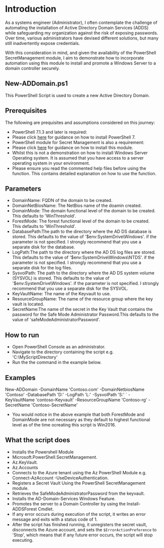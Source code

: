 # Introduction

As a systems engineer (Administrator), I often contemplate the challenge of automating the installation of Active Directory Domain Services (ADDS) while safeguarding my organization against the risk of exposing passwords. Over time, various administrators have devised different solutions, but many still inadvertently expose credentials.

With this consideration in mind, and given the availability of the PowerShell SecretManagement module, I aim to demonstrate how to incorporate automation using this module to install and promote a Windows Server to a domain controller securely.

## New-ADDomain.ps1
This PowerShell Script is used to create a new Active Directory Domain.

## Prerequisites
The following are prequisites and assumptions considered on this journey:
-  PowerShell 7.1.3 and later is required:
-  Please click [here](https://bit.ly/47VAj9R) for guidance on how to install PowerShell 7.
-  PowerShell module for Secret Management is also a requirement:
-  Please click [here](https://bit.ly/4bjARta) for guidance on how to install this module.
-  Whilst this is not a demonstration on how to install Windows Server Operating system. It is assumed that you have access to a server operating system in your environment.
-  Please ensure you read the commented help files before using the function. This contains detailed explanation on how to use the function.

## Parameters
-  DomainName: FQDN of the domain to be created.
-  DomainNetBiosName: The NetBios name of the doamin created.
-  DomainMode: The domain functional level of the domain to be created. This defaults to 'WinThreshold'.
-  ForestMode: The forest functional level of the domain to be created. This defaults to 'WinThreshold'.
-  DatabasePath:The path to the directory where the AD DS database is stored. This defaults to the value of '$env:SystemDrive\Windows\'. if the parameter is not specified. I strongly recommend that you use a separate disk for the database.
-  LogPath:The path to the directory where the AD DS log files are stored. This defaults to the value of '$env:SystemDrive\Windows\NTDS\'. if the parameter is not specified. I strongly recommend that you use a separate disk for the log files.
-  SysvolPath:
  The path to the directory where the AD DS system volume (SYSVOL) is stored. This defaults to the value of '$env:SystemDrive\Windows\'. if the parameter is not specified. I strongly recommend that you use a separate disk for the SYSVOL.
-  KeyVaultName: The name of the Keyvault to use.
-  ResourceGroupName: The name of the resource group where the key vault is located.
-  SecretName:The name of the secret in the Key Vault that contains the password for the Safe Mode Administrator Password.This defaults to the value of 'safeModeAdministratorPassword'.

## How to run
  -  Open PowerShell Console as an administrator.
  -  Navigate to the directory containing the script e.g. 'C:\MyScriptDirectory'
  -  Run the the command in the example below.

## Examples
New-ADDomain -DomainName 'Contoso.com' -DomainNetbiosName 'Contoso' -DatabasePath 'D:\' -LogPath 'L:\' -SysvolPath 'S:\' `
-KeyVaultName 'contoso-Keyvault' -ResourceGroupName 'Contoso-rg' -SecretName 'Contoso-SecretName'

-  You would notice in the above example that both ForestMode and DomainMode are not necessary as they default to highest functional level as of the time ocreating this script is Win2016.

## What the script does
-  Installs the Powershell Module
  -  Microsoft.PowerShell.SecretManagement.
  -  Az.KeyVault.
  -  Az.Accounts
-  Connects to the Azure tenant using the Az PowerShell Module e.g. Connect-AzAccount -UseDeviceAuthentication.
-  Registers a Secret Vault Using the PowerShell SecretManagement module.
-  Retrieves the SafeModeAdministratorPassword from the keyvault.
-  Installs the AD-Domain-Services Windows Feature.
-  Promotes the server to a Domain Controller by using the Install-ADDSForest Cmdlet.
-  If any error occurs during execution of the script, it writes an error message and exits with a status code of 1.
-  After the script has finished running, it unregisters the secret vault, disconnects the Azure account, and sets the `$ErrorActionPreference` to 'Stop', which means that if any future error occurs, the script will stop executing.

